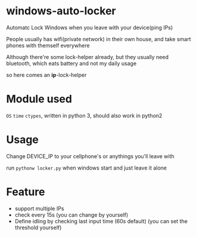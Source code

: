 # windows-auto-locker
Automatc Lock Windows when you leave with your device(ping IPs)

People usually has wifi(private network) in their own house, and take smart phones with themself everywhere

Although there're some lock-helper already, but they usually need bluetooth, which eats battery and not my daily usage

so here comes an **ip**-lock-helper

# Module used
`OS` `time` `ctypes`, written in python 3, should also work in python2 

# Usage
Change DEVICE_IP to your cellphone's or anythings you'll leave with

run `pythonw locker.py` when windows start and just leave it alone

# Feature
* support multiple IPs
* check every 15s (you can change by yourself)
* Define idling by checking last input time (60s default) (you can set the threshold yourself)

